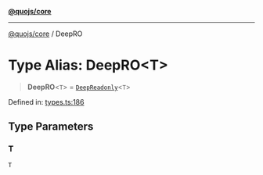 [**@quojs/core**](../README.md)

***

[@quojs/core](../README.md) / DeepRO

# Type Alias: DeepRO\<T\>

> **DeepRO**\<`T`\> = [`DeepReadonly`](DeepReadonly.md)\<`T`\>

Defined in: [types.ts:186](https://github.com/quojs/quojs/blob/77e60321cd9a639207281caa83e9258935b2bfc1/packages/core/src/types.ts#L186)

## Type Parameters

### T

`T`
